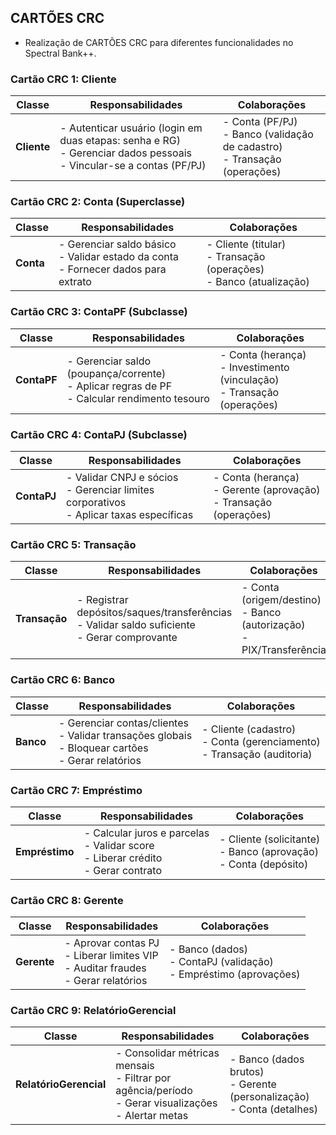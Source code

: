 <h2>CARTÕES CRC</h2>

- Realização de CARTÕES CRC para diferentes funcionalidades no Spectral Bank++.

### Cartão CRC 1: Cliente
| Classe       | Responsabilidades | Colaborações |
|--------------|------------------|--------------|
| **Cliente**  | - Autenticar usuário (login em duas etapas: senha e RG)<br>- Gerenciar dados pessoais<br>- Vincular-se a contas (PF/PJ) | - Conta (PF/PJ)<br>- Banco (validação de cadastro)<br>- Transação (operações) |

### Cartão CRC 2: Conta (Superclasse)
| Classe       | Responsabilidades | Colaborações |
|--------------|------------------|--------------|
| **Conta**    | - Gerenciar saldo básico<br>- Validar estado da conta<br>- Fornecer dados para extrato | - Cliente (titular)<br>- Transação (operações)<br>- Banco (atualização) |

### Cartão CRC 3: ContaPF (Subclasse)
| Classe       | Responsabilidades | Colaborações |
|--------------|------------------|--------------|
| **ContaPF**  | - Gerenciar saldo (poupança/corrente)<br>- Aplicar regras de PF<br>- Calcular rendimento tesouro | - Conta (herança)<br>- Investimento (vinculação)<br>- Transação (operações) |

### Cartão CRC 4: ContaPJ (Subclasse)
| Classe       | Responsabilidades | Colaborações |
|--------------|------------------|--------------|
| **ContaPJ**  | - Validar CNPJ e sócios<br>- Gerenciar limites corporativos<br>- Aplicar taxas específicas | - Conta (herança)<br>- Gerente (aprovação)<br>- Transação (operações) |

### Cartão CRC 5: Transação
| Classe       | Responsabilidades | Colaborações |
|--------------|------------------|--------------|
| **Transação** | - Registrar depósitos/saques/transferências<br>- Validar saldo suficiente<br>- Gerar comprovante | - Conta (origem/destino)<br>- Banco (autorização)<br>- PIX/Transferência |

### Cartão CRC 6: Banco
| Classe       | Responsabilidades | Colaborações |
|--------------|------------------|--------------|
| **Banco**    | - Gerenciar contas/clientes<br>- Validar transações globais<br>- Bloquear cartões<br>- Gerar relatórios | - Cliente (cadastro)<br>- Conta (gerenciamento)<br>- Transação (auditoria) |

### Cartão CRC 7: Empréstimo
| Classe       | Responsabilidades | Colaborações |
|--------------|------------------|--------------|
| **Empréstimo** | - Calcular juros e parcelas<br>- Validar score<br>- Liberar crédito<br>- Gerar contrato | - Cliente (solicitante)<br>- Banco (aprovação)<br>- Conta (depósito) |

### Cartão CRC 8: Gerente
| Classe       | Responsabilidades | Colaborações |
|--------------|------------------|--------------|
| **Gerente**  | - Aprovar contas PJ<br>- Liberar limites VIP<br>- Auditar fraudes<br>- Gerar relatórios | - Banco (dados)<br>- ContaPJ (validação)<br>- Empréstimo (aprovações) |

### Cartão CRC 9: RelatórioGerencial
| Classe       | Responsabilidades | Colaborações |
|--------------|------------------|--------------|
| **RelatórioGerencial** | - Consolidar métricas mensais<br>- Filtrar por agência/período<br>- Gerar visualizações<br>- Alertar metas | - Banco (dados brutos)<br>- Gerente (personalização)<br>- Conta (detalhes) |